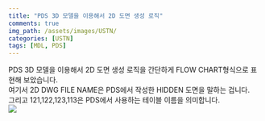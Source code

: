 ```yaml
---
title: "PDS 3D 모델을 이용해서 2D 도면 생성 로직"
comments: true 
img_path: /assets/images/USTN/
categories: [USTN]
tags: [MDL, PDS]
---
```


PDS 3D 모델을 이용해서 2D 도면 생성 로직을 간단하게 FLOW CHART형식으로 표현해 보았습니다.\
여기서 2D DWG FILE NAME은 PDS에서 작성한 HIDDEN 도면을 말하는 겁니다.\
그리고 121,122,123,113은 PDS에서 사용하는 테이블 이름을 의미합니다.\
![](2011-07-05-8.jpg)